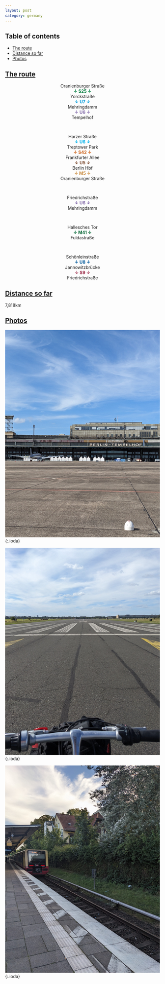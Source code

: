 ```yaml
---
layout: post
category: germany
---
```



## Table of contents
- [The route](#the-route)
- [Distance so far](#distance-so-far)
- [Photos](#photos)

## [The route](#the-route)

<center> Oranienburger Straße </center>

<center> <span style="color:#007b3d "> <b> ↓ S25 ↓ </b> </span> </center>

<center> Yorckstraße </center>

<center> <span style="color:#009bd9 "> <b> ↓ U7 ↓ </b> </span> </center>

<center> Mehringdamm </center>

<center> <span style="color:#846daa "> <b> ↓ U6 ↓ </b> </span> </center>

<center> Tempelhof </center>

<span> <br> </span>

<center> Harzer Straße </center>

<center> <span style="color:#00b1eb "> <b> ↓ U6 ↓ </b> </span> </center>

<center> Treptower Park </center>

<center> <span style="color:#cb621a "> <b> ↓ S42 ↓ </b> </span> </center>

<center> Frankfurter Allee </center>

<center> <span style="color:#815238 "> <b> ↓ U5 ↓ </b> </span> </center>

<center> Berlin Hbf </center>

<center> <span style="color:#c8893b "> <b> ↓ M5 ↓ </b> </span> </center>

<center> Oranienburger Straße </center>

<span> <br> </span>

<center> Friedrichstraße </center>

<center> <span style="color:#846daa "> <b> ↓ U6 ↓ </b> </span> </center>

<center> Mehringdamm </center>

<span> <br> </span>

<center> Hallesches Tor </center>

<center> <span style="color:#006533 "> <b> ↓ M41 ↓ </b> </span> </center>

<center> Fuldastraße </center>

<span> <br> </span>

<center> Schönleinstraße </center>

<center> <span style="color:#00599a "> <b> ↓ U8 ↓ </b> </span> </center>

<center> Jannowitzbrücke </center>

<center> <span style="color:#9b2b48 "> <b> ↓ S9 ↓ </b> </span> </center>

<center> Friedrichstraße </center>

## [Distance so far](#distance-so-far)

7,818km

## [Photos](#photos)

![theme logo](pictures/761-min.JPG){:.ioda}

![theme logo](pictures/762-min.JPG){:.ioda}

![theme logo](pictures/763-min.JPG){:.ioda}